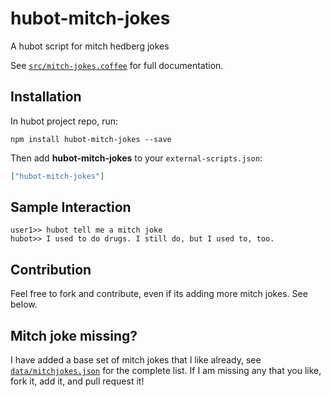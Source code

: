 # hubot-mitch-jokes

A hubot script for mitch hedberg jokes

See [`src/mitch-jokes.coffee`](src/mitch-jokes.coffee) for full documentation.

## Installation

In hubot project repo, run:

`npm install hubot-mitch-jokes --save`

Then add **hubot-mitch-jokes** to your `external-scripts.json`:

```json
["hubot-mitch-jokes"]
```

## Sample Interaction

```
user1>> hubot tell me a mitch joke
hubot>> I used to do drugs. I still do, but I used to, too.
```

## Contribution

Feel free to fork and contribute, even if its adding more mitch jokes. See below.

## Mitch joke missing?

I have added a base set of mitch jokes that I like already, see [`data/mitchjokes.json`](data/mitchjokes.json) for the complete list. If I am missing any that you like, fork it, add it, and pull request it!